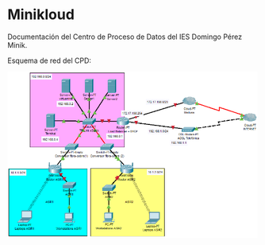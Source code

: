 # Minikloud

Documentación del Centro de Proceso de Datos del IES Domingo Pérez Minik.

Esquema de red del CPD:

![Diagrama de la red](docs/images/diagrama.png)